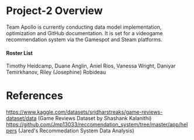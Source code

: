 # Project-2 Overview
Team Apollo is currently conducting data model implementation, optimization and GitHub documentation. It is set for a videogame recommendation system via the Gamespot and Steam platforms.




#### Roster List
Timothy Heidcamp, Duane Anglin, Aniel Rios, Vanessa Wright, Daniyar Temirkhanov, Riley (Josephine) Robideau


# References
https://www.kaggle.com/datasets/sridharstreaks/game-reviews-dataset/data (Game Reviews Dataset by Shashank Kalanithi)
https://github.com/Jmp13033/reccomendation_system/tree/master/app/helpers (Jared's Recommedation System Data Analysis)
